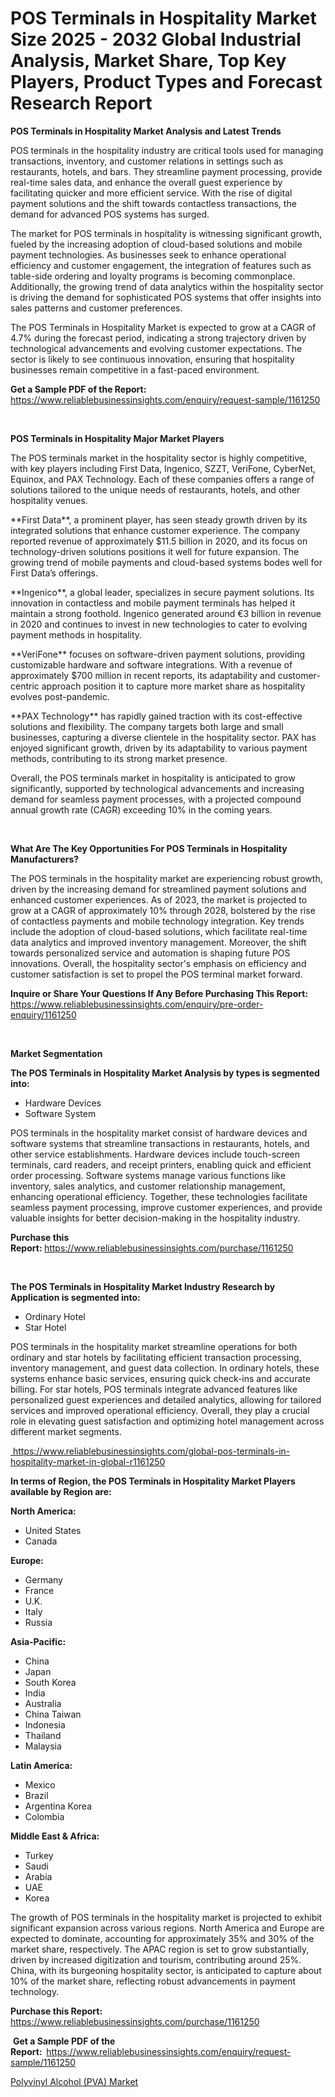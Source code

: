 <p><h1>POS Terminals in Hospitality Market Size 2025 - 2032 Global Industrial Analysis, Market Share, Top Key Players, Product Types and Forecast Research Report</h1></p><p><strong>POS Terminals in Hospitality Market Analysis and Latest Trends</strong></p>
<p><p>POS terminals in the hospitality industry are critical tools used for managing transactions, inventory, and customer relations in settings such as restaurants, hotels, and bars. They streamline payment processing, provide real-time sales data, and enhance the overall guest experience by facilitating quicker and more efficient service. With the rise of digital payment solutions and the shift towards contactless transactions, the demand for advanced POS systems has surged.</p><p>The market for POS terminals in hospitality is witnessing significant growth, fueled by the increasing adoption of cloud-based solutions and mobile payment technologies. As businesses seek to enhance operational efficiency and customer engagement, the integration of features such as table-side ordering and loyalty programs is becoming commonplace. Additionally, the growing trend of data analytics within the hospitality sector is driving the demand for sophisticated POS systems that offer insights into sales patterns and customer preferences.</p><p>The POS Terminals in Hospitality Market is expected to grow at a CAGR of 4.7% during the forecast period, indicating a strong trajectory driven by technological advancements and evolving customer expectations. The sector is likely to see continuous innovation, ensuring that hospitality businesses remain competitive in a fast-paced environment.</p></p>
<p><strong>Get a Sample PDF of the Report:&nbsp;</strong> <a href="https://www.reliablebusinessinsights.com/enquiry/request-sample/1161250?utm_campaign=2278&utm_medium=2&utm_source=Github&utm_content=ia&utm_term=22032025&utm_id=pos-terminals-in-hospitality">https://www.reliablebusinessinsights.com/enquiry/request-sample/1161250</a></p>
<p>&nbsp;</p>
<p><strong>POS Terminals in Hospitality Major Market Players</strong></p>
<p><p>The POS terminals market in the hospitality sector is highly competitive, with key players including First Data, Ingenico, SZZT, VeriFone, CyberNet, Equinox, and PAX Technology. Each of these companies offers a range of solutions tailored to the unique needs of restaurants, hotels, and other hospitality venues.</p><p>**First Data**, a prominent player, has seen steady growth driven by its integrated solutions that enhance customer experience. The company reported revenue of approximately $11.5 billion in 2020, and its focus on technology-driven solutions positions it well for future expansion. The growing trend of mobile payments and cloud-based systems bodes well for First Data’s offerings.</p><p>**Ingenico**, a global leader, specializes in secure payment solutions. Its innovation in contactless and mobile payment terminals has helped it maintain a strong foothold. Ingenico generated around €3 billion in revenue in 2020 and continues to invest in new technologies to cater to evolving payment methods in hospitality.</p><p>**VeriFone** focuses on software-driven payment solutions, providing customizable hardware and software integrations. With a revenue of approximately $700 million in recent reports, its adaptability and customer-centric approach position it to capture more market share as hospitality evolves post-pandemic.</p><p>**PAX Technology** has rapidly gained traction with its cost-effective solutions and flexibility. The company targets both large and small businesses, capturing a diverse clientele in the hospitality sector. PAX has enjoyed significant growth, driven by its adaptability to various payment methods, contributing to its strong market presence.</p><p>Overall, the POS terminals market in hospitality is anticipated to grow significantly, supported by technological advancements and increasing demand for seamless payment processes, with a projected compound annual growth rate (CAGR) exceeding 10% in the coming years.</p></p>
<p>&nbsp;</p>
<p><strong>What Are The Key Opportunities For POS Terminals in Hospitality Manufacturers?</strong></p>
<p><p>The POS terminals in the hospitality market are experiencing robust growth, driven by the increasing demand for streamlined payment solutions and enhanced customer experiences. As of 2023, the market is projected to grow at a CAGR of approximately 10% through 2028, bolstered by the rise of contactless payments and mobile technology integration. Key trends include the adoption of cloud-based solutions, which facilitate real-time data analytics and improved inventory management. Moreover, the shift towards personalized service and automation is shaping future POS innovations. Overall, the hospitality sector's emphasis on efficiency and customer satisfaction is set to propel the POS terminal market forward.</p></p>
<p><strong>Inquire or Share Your Questions If Any Before Purchasing This Report:</strong> <a href="https://www.reliablebusinessinsights.com/enquiry/pre-order-enquiry/1161250?utm_campaign=2278&utm_medium=2&utm_source=Github&utm_content=ia&utm_term=22032025&utm_id=pos-terminals-in-hospitality">https://www.reliablebusinessinsights.com/enquiry/pre-order-enquiry/1161250</a></p>
<p>&nbsp;</p>
<p><strong>Market Segmentation</strong></p>
<p><strong>The POS Terminals in Hospitality Market Analysis by types is segmented into:</strong></p>
<p><ul><li>Hardware Devices</li><li>Software System</li></ul></p>
<p><p>POS terminals in the hospitality market consist of hardware devices and software systems that streamline transactions in restaurants, hotels, and other service establishments. Hardware devices include touch-screen terminals, card readers, and receipt printers, enabling quick and efficient order processing. Software systems manage various functions like inventory, sales analytics, and customer relationship management, enhancing operational efficiency. Together, these technologies facilitate seamless payment processing, improve customer experiences, and provide valuable insights for better decision-making in the hospitality industry.</p></p>
<p><strong>Purchase this Report:&nbsp;</strong><a href="https://www.reliablebusinessinsights.com/purchase/1161250?utm_campaign=2278&utm_medium=2&utm_source=Github&utm_content=ia&utm_term=22032025&utm_id=pos-terminals-in-hospitality">https://www.reliablebusinessinsights.com/purchase/1161250</a></p>
<p>&nbsp;</p>
<p><strong>The POS Terminals in Hospitality Market Industry Research by Application is segmented into:</strong></p>
<p><ul><li>Ordinary Hotel</li><li>Star Hotel</li></ul></p>
<p><p>POS terminals in the hospitality market streamline operations for both ordinary and star hotels by facilitating efficient transaction processing, inventory management, and guest data collection. In ordinary hotels, these systems enhance basic services, ensuring quick check-ins and accurate billing. For star hotels, POS terminals integrate advanced features like personalized guest experiences and detailed analytics, allowing for tailored services and improved operational efficiency. Overall, they play a crucial role in elevating guest satisfaction and optimizing hotel management across different market segments.</p></p>
<p><a href="https://www.reliablebusinessinsights.com/global-pos-terminals-in-hospitality-market-in-global-r1161250?utm_campaign=2278&utm_medium=2&utm_source=Github&utm_content=ia&utm_term=22032025&utm_id=pos-terminals-in-hospitality">&nbsp;https://www.reliablebusinessinsights.com/global-pos-terminals-in-hospitality-market-in-global-r1161250</a></p>
<p><strong>In terms of Region, the POS Terminals in Hospitality Market Players available by Region are:</strong></p>
<p>
    <p> <strong> North America: </strong>
        <ul>
            <li>United States</li>
            <li>Canada</li>
        </ul>
        </p> 
    <p> <strong> Europe: </strong>
        <ul>
            <li>Germany</li>
            <li>France</li>
            <li>U.K.</li>
            <li>Italy</li>
            <li>Russia</li>
        </ul>
        </p> 
    <p> <strong> Asia-Pacific: </strong>
        <ul>
            <li>China</li>
            <li>Japan</li>
            <li>South Korea</li>
            <li>India</li>
            <li>Australia</li>
            <li>China Taiwan</li>
            <li>Indonesia</li>
            <li>Thailand</li>
            <li>Malaysia</li>
        </ul>
        </p> 
    <p> <strong> Latin America: </strong>
        <ul>
            <li>Mexico</li>
            <li>Brazil</li>
            <li>Argentina Korea</li>
            <li>Colombia</li>
        </ul>
        </p> 
    <p> <strong> Middle East & Africa: </strong>
        <ul>
            <li>Turkey</li>
            <li>Saudi</li>
            <li>Arabia</li>
            <li>UAE</li>
            <li>Korea</li>
        </ul>
    </p>
    </p>
<p><p>The growth of POS terminals in the hospitality market is projected to exhibit significant expansion across various regions. North America and Europe are expected to dominate, accounting for approximately 35% and 30% of the market share, respectively. The APAC region is set to grow substantially, driven by increased digitization and tourism, contributing around 25%. China, with its burgeoning hospitality sector, is anticipated to capture about 10% of the market share, reflecting robust advancements in payment technology.</p></p>
<p><strong>Purchase this Report: </strong><a href="https://www.reliablebusinessinsights.com/purchase/1161250?utm_campaign=2278&utm_medium=2&utm_source=Github&utm_content=ia&utm_term=22032025&utm_id=pos-terminals-in-hospitality">https://www.reliablebusinessinsights.com/purchase/1161250</a></p>
<p>&nbsp;<strong>Get a Sample PDF of the Report:&nbsp;&nbsp;</strong><a href="https://www.reliablebusinessinsights.com/enquiry/request-sample/1161250?utm_campaign=2278&utm_medium=2&utm_source=Github&utm_content=ia&utm_term=22032025&utm_id=pos-terminals-in-hospitality">https://www.reliablebusinessinsights.com/enquiry/request-sample/1161250</a></p>
<p><strong></strong></p>
<p><p><a href="https://github.com/kbollin866/Market-Research-Report-List-1/blob/main/polyvinyl-alcohol-pva-market.md?utm_campaign=2278&utm_medium=2&utm_source=Github&utm_content=ia&utm_term=22032025&utm_id=pos-terminals-in-hospitality">Polyvinyl Alcohol (PVA) Market</a></p></p>